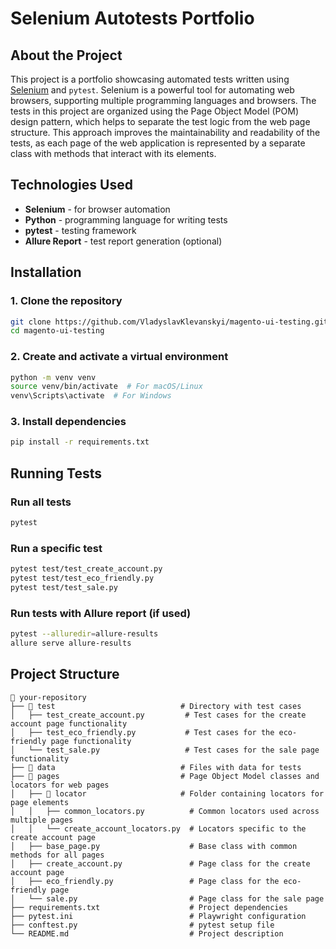 # Selenium Autotests Portfolio

## About the Project
This project is a portfolio showcasing automated tests written using [Selenium](https://www.selenium.dev/) and `pytest`. 
Selenium is a powerful tool for automating web browsers, supporting multiple programming languages and browsers.
The tests in this project are organized using the Page Object Model (POM) design pattern, which helps to separate the test logic from the web page structure. This approach improves the maintainability and readability of the tests, as each page of the web application is represented by a separate class with methods that interact with its elements.

## Technologies Used
- **Selenium** - for browser automation
- **Python** - programming language for writing tests
- **pytest** - testing framework
- **Allure Report** - test report generation (optional)

## Installation
### 1. Clone the repository
```bash
git clone https://github.com/VladyslavKlevanskyi/magento-ui-testing.git
cd magento-ui-testing
```

### 2. Create and activate a virtual environment
```bash
python -m venv venv
source venv/bin/activate  # For macOS/Linux
venv\Scripts\activate  # For Windows
```

### 3. Install dependencies
```bash
pip install -r requirements.txt
```

## Running Tests
### Run all tests
```bash
pytest
```

### Run a specific test
```bash
pytest test/test_create_account.py
pytest test/test_eco_friendly.py
pytest test/test_sale.py
```

### Run tests with Allure report (if used)
```bash
pytest --alluredir=allure-results
allure serve allure-results
```

## Project Structure
```
📂 your-repository  
├── 📂 test                            # Directory with test cases  
│   ├── test_create_account.py         # Test cases for the create account page functionality  
│   ├── test_eco_friendly.py           # Test cases for the eco-friendly page functionality  
│   └── test_sale.py                   # Test cases for the sale page functionality  
├── 📂 data                            # Files with data for tests  
├── 📂 pages                           # Page Object Model classes and locators for web pages  
│   ├── 📂 locator                     # Folder containing locators for page elements  
│   │   ├── common_locators.py          # Common locators used across multiple pages  
│   │   └── create_account_locators.py  # Locators specific to the create account page  
│   ├── base_page.py                    # Base class with common methods for all pages  
│   ├── create_account.py               # Page class for the create account page  
│   ├── eco_friendly.py                 # Page class for the eco-friendly page  
│   └── sale.py                         # Page class for the sale page  
├── requirements.txt                    # Project dependencies  
├── pytest.ini                          # Playwright configuration  
├── conftest.py                         # pytest setup file  
└── README.md                           # Project description
```
